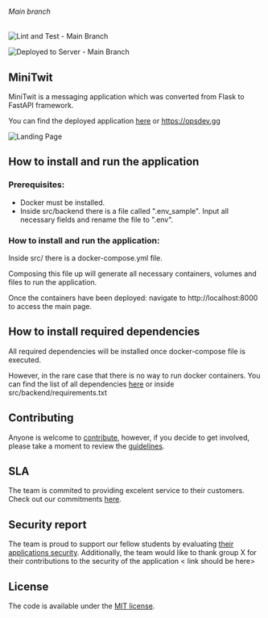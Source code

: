 ###### Main branch
![Lint and Test - Main Branch](https://github.com/MinitwitGroupI/Minitwit/actions/workflows/lint-and-test.yml/badge.svg?branch=main)

![Deployed to Server - Main Branch](https://github.com/MinitwitGroupI/Minitwit/actions/workflows/deploy.yaml/badge.svg?branch=main)

## MiniTwit

MiniTwit is a messaging application which was converted from Flask to FastAPI framework.

You can find the deployed application [here](https://opsdev.gg) or https://opsdev.gg

![Landing Page](https://github.com//MinitwitGroupI/MiniTwit/blob/main/documentation/images/landingpage.png?raw=true)

## How to install and run the application

### Prerequisites: 
- Docker must be installed.
- Inside src/backend there is a file called ".env_sample". Input all necessary fields and rename the file to ".env".

### How to install and run the application:

Inside src/ there is a docker-compose.yml file.

Composing this file up will generate all necessary containers, volumes and files to run the application.

Once the containers have been deployed: navigate to http://localhost:8000 to access the main page.

## How to install required dependencies

All required dependencies will be installed once docker-compose file is executed.

However, in the rare case that there is no way to run docker containers. You can find the list of all dependencies [here](https://github.com/MinitwitGroupI/MiniTwit/blob/main/src/backend/requirements.txt) or inside src/backend/requirements.txt

## Contributing

Anyone is welcome to [contribute](docs/CONTRIBUTE.md),
however, if you decide to get involved, please take a moment to review
the [guidelines](docs/CONTRIBUTE.md).

## SLA

The team is commited to providing excelent service to their customers. Check out our commitments [here](docs/SLA.md).

## Security report

The team is proud to support our fellow students by evaluating [their applications security](docs/security%20report/Group%20I%20%20-%20Security%20Assessment%20Findings%20Report.pdf).
Additionally, the team would like to thank group X for their contributions to the security of the application < link should be here>

## License

The code is available under the [MIT license](docs/LICENSE).